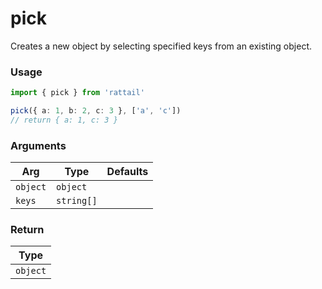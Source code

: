 # pick

Creates a new object by selecting specified keys from an existing object.

### Usage

```ts
import { pick } from 'rattail'

pick({ a: 1, b: 2, c: 3 }, ['a', 'c'])
// return { a: 1, c: 3 }
```

### Arguments

| Arg      | Type       | Defaults |
| -------- | ---------- | -------- |
| `object` | `object`   |          |
| `keys`   | `string[]` |          |

### Return

| Type     |
| -------- |
| `object` |
